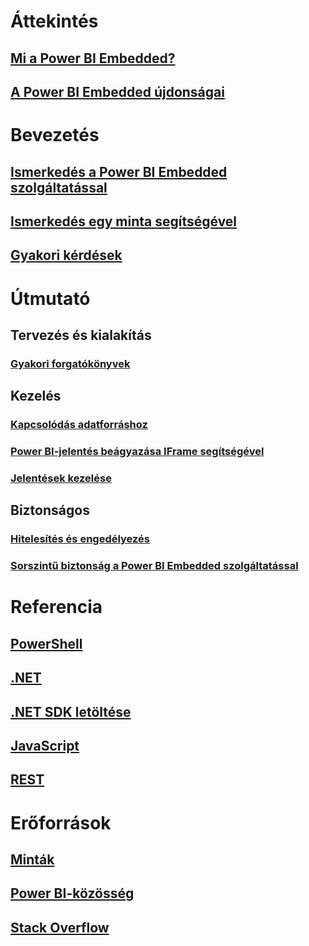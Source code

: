 # Áttekintés
## [Mi a Power BI Embedded?](power-bi-embedded-what-is-power-bi-embedded.md)
## [A Power BI Embedded újdonságai](power-bi-embedded-whats-new.md)

# Bevezetés
## [Ismerkedés a Power BI Embedded szolgáltatással](power-bi-embedded-get-started.md)
## [Ismerkedés egy minta segítségével](power-bi-embedded-get-started-sample.md)
## [Gyakori kérdések](power-bi-embedded-faq.md)

# Útmutató
## Tervezés és kialakítás
### [Gyakori forgatókönyvek](power-bi-embedded-scenarios.md)

## Kezelés
### [Kapcsolódás adatforráshoz](power-bi-embedded-connect-datasource.md)
### [Power BI-jelentés beágyazása IFrame segítségével](power-bi-embedded-iframe.md)
### [Jelentések kezelése](power-bi-embedded-interact-with-reports.md)

## Biztonságos
### [Hitelesítés és engedélyezés](power-bi-embedded-app-token-flow.md)
### [Sorszintű biztonság a Power BI Embedded szolgáltatással](power-bi-embedded-rls.md)

# Referencia
## [PowerShell](/powershell/resourcemanager/)
## [.NET](/dotnet/api/)
## [.NET SDK letöltése](https://www.nuget.org/profiles/powerbi)
## [JavaScript](https://github.com/Microsoft/PowerBI-JavaScript)
## [REST](/rest/api/powerbiembedded/)


# Erőforrások
## [Minták](https://github.com/Azure-Samples/power-bi-embedded-integrate-report-into-web-app/)
## [Power BI-közösség](http://community.powerbi.com/t5/Developer/bd-p/Developer)
## [Stack Overflow](http://stackoverflow.com/questions/tagged/powerbi)


<!--HONumber=Nov16_HO4-->


